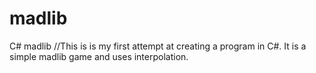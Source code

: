 # madlib
C# madlib 
//This is is my first attempt at creating a program in C#. It is a simple madlib game and uses interpolation.
